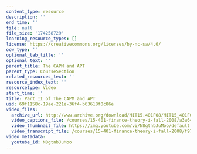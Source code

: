 ```yaml
---
content_type: resource
description: ''
end_time: ''
file: null
file_size: '174258729'
learning_resource_types: []
license: https://creativecommons.org/licenses/by-nc-sa/4.0/
ocw_type: ''
optional_tab_title: ''
optional_text: ''
parent_title: The CAPM and APT
parent_type: CourseSection
related_resources_text: ''
resource_index_text: ''
resourcetype: Video
start_time: ''
title: Part II of The CAPM and APT
uid: 69f1158c-19ae-221e-36f4-b63618f0c86e
video_files:
  archive_url: http://www.archive.org/download/MIT15.401F08/MIT15_401F08_ses16_300k.mp4
  video_captions_file: /courses/15-401-finance-theory-i-fall-2008/a3a64f7b153056ec8a72d61325a5c353_N8gtnbJuMoo.vtt
  video_thumbnail_file: https://img.youtube.com/vi/N8gtnbJuMoo/default.jpg
  video_transcript_file: /courses/15-401-finance-theory-i-fall-2008/f97d96e433c1aaf054a31981536a084d_N8gtnbJuMoo.pdf
video_metadata:
  youtube_id: N8gtnbJuMoo
---
```

